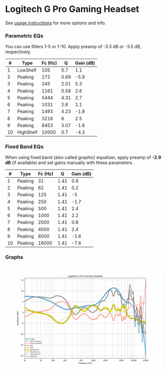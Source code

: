 # Logitech G Pro Gaming Headset
See [usage instructions](https://github.com/jaakkopasanen/AutoEq#usage) for more options and info.

### Parametric EQs
You can use filters 1-5 or 1-10. Apply preamp of -3.3 dB or -3.5 dB, respectively.

|   # | Type      |   Fc (Hz) |    Q |   Gain (dB) |
|-----|-----------|-----------|------|-------------|
|   1 | LowShelf  |       105 | 0.7  |         1.1 |
|   2 | Peaking   |       172 | 0.69 |        -5.9 |
|   3 | Peaking   |       345 | 2.01 |         5.3 |
|   4 | Peaking   |      1161 | 0.58 |         2.6 |
|   5 | Peaking   |      5444 | 4.31 |         2.7 |
|   6 | Peaking   |      1031 | 2.6  |         1.1 |
|   7 | Peaking   |      1493 | 4.23 |        -1.8 |
|   8 | Peaking   |      3216 | 6    |         2.5 |
|   9 | Peaking   |      8453 | 3.07 |        -1.8 |
|  10 | HighShelf |     10000 | 0.7  |        -4.3 |

### Fixed Band EQs
When using fixed band (also called graphic) equalizer, apply preamp of **-2.9 dB** (if available) and set gains manually with these parameters.

|   # | Type    |   Fc (Hz) |    Q |   Gain (dB) |
|-----|---------|-----------|------|-------------|
|   1 | Peaking |        31 | 1.41 |         0.9 |
|   2 | Peaking |        62 | 1.41 |         0.2 |
|   3 | Peaking |       125 | 1.41 |        -5   |
|   4 | Peaking |       250 | 1.41 |        -1.7 |
|   5 | Peaking |       500 | 1.41 |         2.4 |
|   6 | Peaking |      1000 | 1.41 |         2.2 |
|   7 | Peaking |      2000 | 1.41 |         0.8 |
|   8 | Peaking |      4000 | 1.41 |         2.4 |
|   9 | Peaking |      8000 | 1.41 |        -1.6 |
|  10 | Peaking |     16000 | 1.41 |        -7.6 |

### Graphs
![](./Logitech%20G%20Pro%20Gaming%20Headset.png)

